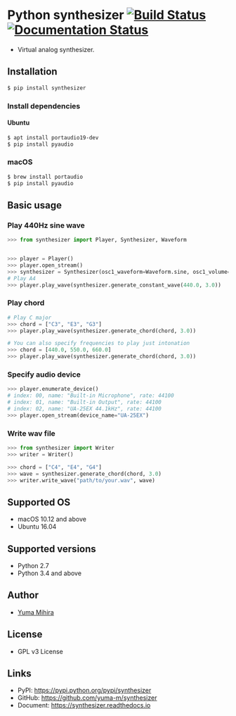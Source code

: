 # Python synthesizer [![Build Status](https://travis-ci.org/yuma-m/synthesizer.svg?branch=master)](https://travis-ci.org/yuma-m/synthesizer) [![Documentation Status](https://readthedocs.org/projects/synthesizer/badge/?version=latest)](http://synthesizer.readthedocs.io/en/latest/?badge=latest)


- Virtual analog synthesizer. 

## Installation

```bash
$ pip install synthesizer
```

### Install dependencies

#### Ubuntu

```bash
$ apt install portaudio19-dev
$ pip install pyaudio
```

### macOS

```bash
$ brew install portaudio
$ pip install pyaudio
```

## Basic usage

### Play 440Hz sine wave

```python
>>> from synthesizer import Player, Synthesizer, Waveform


>>> player = Player()
>>> player.open_stream()
>>> synthesizer = Synthesizer(osc1_waveform=Waveform.sine, osc1_volume=1.0, use_osc2=False)
# Play A4
>>> player.play_wave(synthesizer.generate_constant_wave(440.0, 3.0))
```

### Play chord

```python
# Play C major
>>> chord = ["C3", "E3", "G3"]
>>> player.play_wave(synthesizer.generate_chord(chord, 3.0))

# You can also specify frequencies to play just intonation
>>> chord = [440.0, 550.0, 660.0]
>>> player.play_wave(synthesizer.generate_chord(chord, 3.0))
```

### Specify audio device

```python
>>> player.enumerate_device()
# index: 00, name: "Built-in Microphone", rate: 44100
# index: 01, name: "Built-in Output", rate: 44100
# index: 02, name: "UA-25EX 44.1kHz", rate: 44100
>>> player.open_stream(device_name="UA-25EX")
```

### Write wav file

```python
>>> from synthesizer import Writer
>>> writer = Writer()

>>> chord = ["C4", "E4", "G4"]
>>> wave = synthesizer.generate_chord(chord, 3.0)
>>> writer.write_wave("path/to/your.wav", wave)
```

## Supported OS

- macOS 10.12 and above
- Ubuntu 16.04

## Supported versions

- Python 2.7
- Python 3.4 and above

## Author

- [Yuma Mihira](http://yurax2.com/)

## License

- GPL v3 License

## Links

- PyPI: https://pypi.python.org/pypi/synthesizer
- GitHub: https://github.com/yuma-m/synthesizer
- Document: https://synthesizer.readthedocs.io
